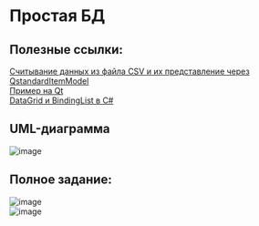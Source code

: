 # Простая БД  
## Полезные ссылки:
[Считывание данных из файла CSV и их представление через QstandardItemModel](https://evileg.com/ru/post/158/)  
[Пример на Qt](https://github.com/VetrovSV/OOP/tree/master/examples/Qt/database)  
[DataGrid и BindingList в C#](https://github.com/VetrovSV/OOP/tree/master/examples/WpfApp_DataGrid)
##
## UML-диаграмма
![image](https://user-images.githubusercontent.com/91414886/227146605-1106abc6-5c63-42a2-85bb-16b89ff1b7b5.png)
##
## Полное задание:
![image](https://user-images.githubusercontent.com/91414886/213412820-f38a262b-4949-4381-9010-c7dcf8c28bfc.png)  
![image](https://user-images.githubusercontent.com/91414886/213412882-e26a982e-db69-4c01-9ad0-604069d1e99c.png)
